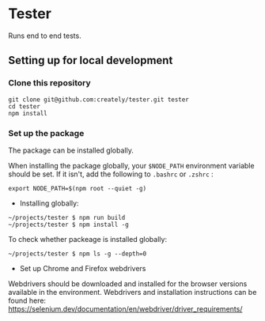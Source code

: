 # Tester

Runs end to end tests.

## Setting up for local development

### Clone this repository

```shell
git clone git@github.com:creately/tester.git tester
cd tester
npm install
```

### Set up the package

The package can be installed globally.

When installing the package globally, your `$NODE_PATH` environment variable should be set. If it isn't, add the following to `.bashrc` or `.zshrc` :
```
export NODE_PATH=$(npm root --quiet -g)
```

- Installing globally:
```shell
~/projects/tester $ npm run build
~/projects/tester $ npm install -g
```

To check whether packeage is installed globally:
```shell
~/projects/tester $ npm ls -g --depth=0
```

- Set up Chrome and Firefox webdrivers

Webdrivers should be downloaded and installed for the browser versions available in the environment. Webdrivers and installation instructions can be found here: https://selenium.dev/documentation/en/webdriver/driver_requirements/
